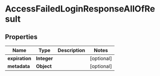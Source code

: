 

# AccessFailedLoginResponseAllOfResult


## Properties

| Name | Type | Description | Notes |
|------------ | ------------- | ------------- | -------------|
|**expiration** | **Integer** |  |  [optional] |
|**metadata** | **Object** |  |  [optional] |



